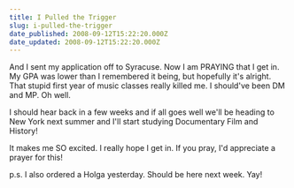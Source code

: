 ```yaml
---
title: I Pulled the Trigger
slug: i-pulled-the-trigger
date_published: 2008-09-12T15:22:20.000Z
date_updated: 2008-09-12T15:22:20.000Z
---
```


And I sent my application off to Syracuse. Now I am PRAYING that I get in. My GPA was lower than I remembered it being, but hopefully it's alright. That stupid first year of music classes really killed me. I should've been DM and MP. Oh well.

I should hear back in a few weeks and if all goes well we'll be heading to New York next summer and I'll start studying Documentary Film and History!

It makes me SO excited. I really hope I get in. If you pray, I'd appreciate a prayer for this!

p.s. I also ordered a Holga yesterday. Should be here next week. Yay!

